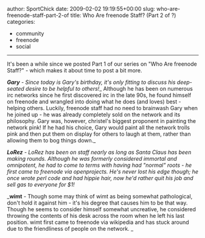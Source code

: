 author: SportChick
date: 2009-02-02 19:19:55+00:00
slug: who-are-freenode-staff-part-2-of
title: Who Are freenode Staff? (Part 2 of ?)
categories:
- community
- freenode
- social
---

It's been a while since we posted Part 1 of our series on "Who Are freenode Staff?" - which makes it about time to post a bit more.



_**Gary** - Since today is Gary's birthday, it's only fitting to discuss his deep-seated desire to be helpful to others!__  Although he has been on numerous irc networks since he first discovered irc in the late 90s, he found himself on freenode and wrangled into doing what he does (and loves) best - helping others.  Luckily, freenode staff had no need to brainwash Gary when he joined up - he was already completely sold on the network and its philosophy.  Gary was, however, christel's biggest proponent in painting the network pink! If he had his choice, Gary would paint all the network trolls pink and then put them on display for others to laugh at them, rather than allowing them to bog things down._



_**LoRez** - LoRez has been on staff nearly as long as Santa Claus has been making rounds.  Although he was formerly considered immortal and omnipotent, he had to come to terms with having had "normal" roots - he first came to freenode via openprojects.  He's never lost his edge though; he once wrote perl code and had hippie hair, now he'd rather quit his job and sell gas to everyone for $1!_



_**wimt** - Though some may think of wimt as being somewhat pathological, don't hold it against him - it's his degree that causes him to be that way.  Though he seems to consider himself somewhat uncreative, he considered throwing the contents of his desk across the room when he left his last position.  wimt first came to freenode via wikipedia and has stuck around due to the friendliness of people on the network. _
